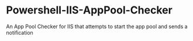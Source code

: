 # Powershell-IIS-AppPool-Checker
An App Pool Checker for IIS that attempts to start the app pool and sends a notification
